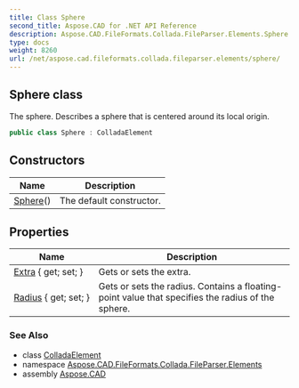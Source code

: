 ```yaml
---
title: Class Sphere
second_title: Aspose.CAD for .NET API Reference
description: Aspose.CAD.FileFormats.Collada.FileParser.Elements.Sphere class. The sphere. Describes a sphere that is centered around its local origin
type: docs
weight: 8260
url: /net/aspose.cad.fileformats.collada.fileparser.elements/sphere/
---
```

## Sphere class

The sphere. Describes a sphere that is centered around its local origin.

```csharp
public class Sphere : ColladaElement
```

## Constructors

| Name | Description |
| --- | --- |
| [Sphere](sphere/)() | The default constructor. |

## Properties

| Name | Description |
| --- | --- |
| [Extra](../../aspose.cad.fileformats.collada.fileparser.elements/sphere/extra/) { get; set; } | Gets or sets the extra. |
| [Radius](../../aspose.cad.fileformats.collada.fileparser.elements/sphere/radius/) { get; set; } | Gets or sets the radius. Contains a floating-point value that specifies the radius of the sphere. |

### See Also

* class [ColladaElement](../colladaelement/)
* namespace [Aspose.CAD.FileFormats.Collada.FileParser.Elements](../../aspose.cad.fileformats.collada.fileparser.elements/)
* assembly [Aspose.CAD](../../)


